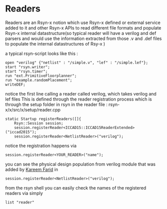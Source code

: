 
Readers
=

Readers are an Rsyn-x notion which use Rsyn-x defined or external service added to it and other
Rsyn-x APIs to read different file formats and populate Rsyn-x internal datastructure(so 
typical reader will have a verilog and def parsers and would use the information extracted
from those .v and .def files to populate the internal datastructures of Rsy-x )

a typical rsyn-script looks like this : 
```
open "verilog" {"netlist" : "/simple.v", "lef" : "/simple.lef"};
start "rsyn.writer";
start "rsyn.timer";
run "ext.PrimitiveFloorplanner";
run "example.randomPlacement";
writeDEF;
```
notice the first line calling a reader called verilog, which takes verilog and lef files
This is defined through the reader registration process which is through the setup folder in 
rsyn in the reader file : rsyn-x/x/src/x/setup/reader.cpp
```
static Startup registerReaders([]{
	Rsyn::Session session;
	session.registerReader<ICCAD15::ICCAD15ReaderExtended>("iccad2015");
    session.registerReader<NetlistReader>("verilog");
```
notice the registration happens via
```
session.registerReader<YOUR_READER>("name");
```

you can see the physical design population from verilog module that was added by [Kareem Farid](https://github.com/kareefardi)
in
```
session.registerReader<NetlistReader>("verilog");
```
from the rsyn shell you can easily check the names of the registered readers via simply
```
list "reader"
```
